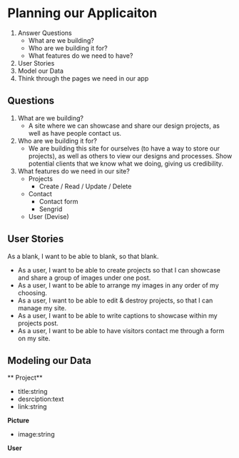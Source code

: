 # Planning our Applicaiton
1. Answer Questions
    - What are we building?
    - Who are we building it for?
    - What features do we need to have?
2. User Stories
3. Model our Data
3. Think through the pages we need in our app


## Questions
1.  What are we building?
    - A site where we can showcase and share our design projects, as well as have people contact us.
2. Who are we building it for?
    - We are building this site for ourselves (to have a way to store our projects), as well as others to view our designs and processes. Show potential clients that we know what we doing, giving us credibility.
3. What features do we need in our site?
    - Projects
        - Create / Read / Update / Delete
    - Contact
        - Contact form
        - Sengrid
    - User (Devise)


## User Stories
As a blank, I want to be able to blank, so that blank.
- As a user, I want to be able to create projects so that I can showcase and share a group of images under one post.
- As a user, I want to be able to arrange my images in any order of my choosing.
- As a user, I want to be able to edit & destroy projects, so that I can manage my site.
- As a user, I want to be able to write captions to showcase within my projects post.
- As a user, I want to be able to have visitors contact me through a form on my site.


## Modeling our Data
** Project**
- title:string
- desrciption:text
- link:string

**Picture**
- image:string

**User**